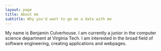 ```yaml
---
layout: page
title: About me
subtitle: Why you'd want to go on a date with me
---
```


My name is Benjamin Culverhouse. I am currently a junior in the computer science department
at Virginia Tech. I am interested in the broad field of software engineering, creating 
applications and webpages.
